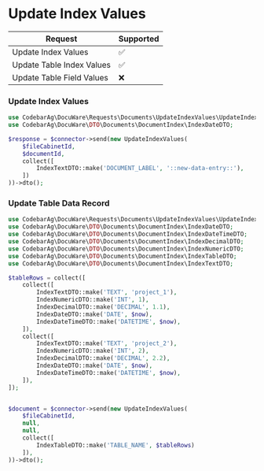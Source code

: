 # Update Index Values
| Request                   | Supported |
|---------------------------|-----------|
| Update Index Values       | ✅         |
| Update Table Index Values | ✅         |
| Update Table Field Values | ❌         |


### Update Index Values
```php
use CodebarAg\DocuWare\Requests\Documents\UpdateIndexValues\UpdateIndexValues;
use CodebarAg\DocuWare\DTO\Documents\DocumentIndex\IndexDateDTO;

$response = $connector->send(new UpdateIndexValues(
    $fileCabinetId,
    $documentId,
    collect([
        IndexTextDTO::make('DOCUMENT_LABEL', '::new-data-entry::'),
    ])
))->dto();
```

### Update Table Data Record
```php
use CodebarAg\DocuWare\Requests\Documents\UpdateIndexValues\UpdateIndexValues;
use CodebarAg\DocuWare\DTO\Documents\DocumentIndex\IndexDateDTO;
use CodebarAg\DocuWare\DTO\Documents\DocumentIndex\IndexDateTimeDTO;
use CodebarAg\DocuWare\DTO\Documents\DocumentIndex\IndexDecimalDTO;
use CodebarAg\DocuWare\DTO\Documents\DocumentIndex\IndexNumericDTO;
use CodebarAg\DocuWare\DTO\Documents\DocumentIndex\IndexTableDTO;
use CodebarAg\DocuWare\DTO\Documents\DocumentIndex\IndexTextDTO;

$tableRows = collect([
    collect([
        IndexTextDTO::make('TEXT', 'project_1'),
        IndexNumericDTO::make('INT', 1),
        IndexDecimalDTO::make('DECIMAL', 1.1),
        IndexDateDTO::make('DATE', $now),
        IndexDateTimeDTO::make('DATETIME', $now),
    ]),
    collect([
        IndexTextDTO::make('TEXT', 'project_2'),
        IndexNumericDTO::make('INT', 2),
        IndexDecimalDTO::make('DECIMAL', 2.2),
        IndexDateDTO::make('DATE', $now),
        IndexDateTimeDTO::make('DATETIME', $now),
    ]),
]);


$document = $connector->send(new UpdateIndexValues(
    $fileCabinetId,
    null,
    null,
    collect([
        IndexTableDTO::make('TABLE_NAME', $tableRows)
    ]),
))->dto();
```
